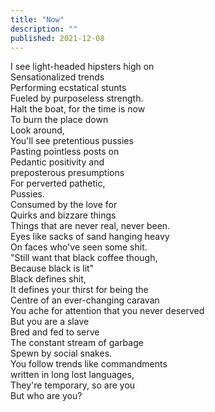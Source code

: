 ```yaml
---
title: "Now"      
description: ""      
published: 2021-12-08
---     
```

I see light-headed hipsters high on      
Sensationalized trends      
Performing ecstatical stunts      
Fueled by purposeless strength.      
Halt the boat, for the time is now      
To burn the place down      
Look around,      
You'll see pretentious pussies      
Pasting pointless posts on      
Pedantic positivity and      
preposterous presumptions      
For perverted pathetic,      
Pussies.      
Consumed by the love for      
Quirks and bizzare things      
Things that are never real, never been.      
Eyes like sacks of sand hanging heavy      
On faces who've seen some shit.      
"Still want that black coffee though,      
Because black is lit"      
Black defines shit,      
It defines your thirst for being the      
Centre of an ever-changing caravan      
You ache for attention that you never deserved      
But you are a slave      
Bred and fed to serve      
The constant stream of garbage      
Spewn by social snakes.      
You follow trends like commandments      
written in long lost languages,      
They're temporary, so are you      
But who are you?      
